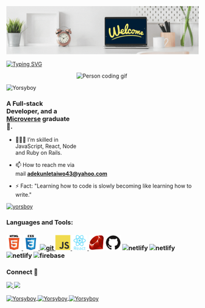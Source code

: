 ![Banner](./Banner.gif)

[![Typing SVG](https://readme-typing-svg.herokuapp.com?lines=Hi+there+%F0%9F%91%8B;I'm+Toyosi+Taiwo+%F0%9F%98%84;I'm+a+Software+Developer+%E2%9C%A8;Nice+to+meet+you+%F0%9F%A4%9D)](https://git.io/typing-svg)

<img align='right' alt="Person coding gif" src="https://media.giphy.com/media/qgQUggAC3Pfv687qPC/giphy.gif" height="250" width="320" />

<Br/>

<p align="left"> <img src="https://komarev.com/ghpvc/?username=Yorsyboy&label=Profile%20views&color=0e75b6&style=flat" alt="Yorsyboy" /> </p>

<h3 align="left">A Full-stack Developer, and a <a href="https://www.microverse.org/?grsf=n05ptr">Microverse</a> graduate 📖.</h3>

- 👨🏾‍💻 I’m skilled in JavaScript, React, Node and Ruby on Rails.

- 📫 How to reach me via mail **adekunletaiwo43@yahoo.com**

- ⚡ Fact: "Learning how to code is slowly becoming like learning how to write."

<p align="left"> <a href="https://github.com/ryo-ma/github-profile-trophy"><img src="https://github-profile-trophy.vercel.app/?username=yorsyboy&theme=nord&row=1&column=6" alt="yorsboy" /></a> </p>

<h3 align="left"> Languages and Tools:<h3>
<p> 
 <a href="https://www.w3.org/html/" target="_blank"> <img src="https://raw.githubusercontent.com/devicons/devicon/master/icons/html5/html5-original-wordmark.svg" alt="html5" width="40" height="40"/> </a> <a href="https://www.w3schools.com/css/" target="_blank"> <img src="https://raw.githubusercontent.com/devicons/devicon/master/icons/css3/css3-original-wordmark.svg" alt="css3" width="40" height="40"/> </a>
 <a href="https://git-scm.com/" target="_blank"> <img src="https://www.vectorlogo.zone/logos/git-scm/git-scm-icon.svg" alt="git" width="40" height="40"/> </a> 
 <a href="https://developer.mozilla.org/en-US/docs/Web/JavaScript" target="_blank"> <img src="https://raw.githubusercontent.com/devicons/devicon/master/icons/javascript/javascript-original.svg" alt="javascript" width="40" height="40"/> </a>
   <a href="https://reactjs.org/" target="_blank"> <img src="https://raw.githubusercontent.com/devicons/devicon/master/icons/react/react-original-wordmark.svg" alt="react" width="40" height="40"/> </a> 
   <img src="https://raw.githubusercontent.com/devicons/devicon/master/icons/ruby/ruby-original.svg" width="40" height="40"/>
  <img src="https://raw.githubusercontent.com/devicons/devicon/master/icons/github/github-original.svg" width="40" height="40"/>
  <img src="https://www.vectorlogo.zone/logos/netlify/netlify-icon.svg" alt="netlify" width="40" height="40"/>
  <img src="https://www.vectorlogo.zone/logos/postgresql/postgresql-vertical.svg" alt="netlify" width="40" height="40"/>
  <img src="https://www.vectorlogo.zone/logos/tailwindcss/tailwindcss-ar21.svg" alt="netlify" width="40" height="40"/>
  <img src="https://www.vectorlogo.zone/logos/firebase/firebase-ar21.svg" alt="firebase" width="40" height="40"/>
   </p>

### Connect :incoming_envelope:
<a href="https://www.linkedin.com/in/taiwo-toyosi/" target="blank"><img src="https://img.shields.io/badge/LinkedIn-0077B5?style=for-the-badge&logo=linkedin&logoColor=white">
<a href="https://twitter.com/Tboytaiwo" target="blank"><img src="https://img.shields.io/badge/Twitter-1DA1F2?style=for-the-badge&logo=twitter&logoColor=white">

<p align="left">
    <img align="center" src="https://github-readme-stats.vercel.app/api?username=Yorsyboy&show_icons=true&locale=en&theme=tokyonight" alt="Yorsyboy" />

   <img align="center" src="https://github-readme-streak-stats.herokuapp.com/?user=Yorsyboy&theme=tokyonight" alt="Yorsyboy" />

  <img align="center" src="https://github-readme-stats.vercel.app/api/top-langs?username=Yorsyboy&show_icons=true&locale=en&layout=compact&theme=tokyonight" alt="Yorsyboy" />
   </p>
